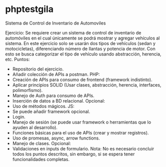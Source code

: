 # phptestgila
Sistema de Control de Inventario de Automoviles

Ejercicio:
Se requiere crear un sistema de control de inventario de automóviles en el cual únicamente
se podrá mostrar y agregar vehículos al sistema. En este ejercicio solo se usarán dos tipos
de vehículos (sedan y motocicletas), diferenciando número de llantas y potencia de motor.
Con esto se busca categorizar el tipo de vehículo usando abstracción, herencia, etc.
Puntos:
- Repositorio del ejercicio.
- Añadir colección de APIs a postman.
PHP:
- Creación de APIs para consumo de frontend (framework indistinto).
- Aplicar principios SOLID (Usar clases, abstracción, herencia, interfaces, polimorfismo).
- Manejo de Auth para consumo de APIs.
- Inserción de datos a BD relacional.
Opcional:
- Uso de métodos mágicos.
JS:
- Se puede añadir framework opcional.
- Login.
- Manejo de sesión (se puede usar framework o herramientas que lo ayuden al desarrollo).
- Funciones básicas para el uso de APIs (crear y mostrar registros).
- Uso de promesas, async, arrow functions.
- Manejo de clases.
Opcional:
- Validaciones en inputs de formulario.
Nota: No es necesario concluir todos los puntos descritos, sin embargo, si se espera tener
funcionalidades completas.
